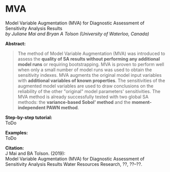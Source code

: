 # MVA

Model Variable Augmentation (MVA) for Diagnostic Assessment of Sensitivity Analysis Results <br>
*by Juliane Mai and Bryan A Tolson (University of Waterloo, Canada)*

**Abstract:**<br>
> The method of Model Variable Augmentation (MVA) was introduced to assess the **quality of SA results 
> without performing any additional model runs** or requiring bootstrapping. MVA is proven to perform 
> well when only a small number of model runs was used to obtain the sensitivity indexes. 
> MVA augments the original model input variables with **additional variables of known properties**. 
> The sensitivities of the augmented model variables are used to draw conclusions on the reliability 
> of the other "original" model parameters' sensitivities. The MVA method is already successfully 
> tested with two global SA methods: the **variance-based Sobol' method** and the **moment-independent PAWN method**. 

**Step-by-step tutorial:**<br>
ToDo

**Examples:**<br>
ToDo

**Citation:**<br>
J Mai and BA Tolson. (2019): <br>
Model Variable Augmentation (MVA) for Diagnostic Assessment of Sensitivity Analysis Results
Water Resources Research, ??, ??–??.

